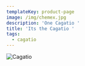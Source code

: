 ```yaml
---
templateKey: product-page
image: /img/chemex.jpg
description: 'One Cagatio '
title: 'Its the Cagatio '
tags:
  - cagatio
---
```

![Cagatio](/img/cagatio.jpg "Cagatio")
